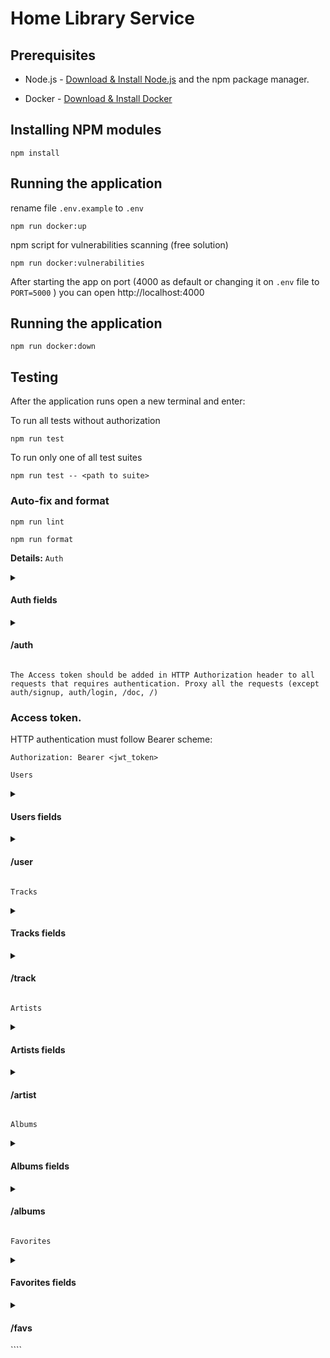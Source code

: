 # Home Library Service

## Prerequisites

- Node.js - [Download & Install Node.js](https://nodejs.org/en/download/) and the npm package manager.

- Docker - [Download & Install Docker](https://www.docker.com/)

## Installing NPM modules

```
npm install
```

## Running the application

rename file `.env.example` to `.env`

```
npm run docker:up
```

npm script for vulnerabilities scanning (free solution)

```
npm run docker:vulnerabilities
```

After starting the app on port (4000 as default or changing it on `.env` file to `PORT=5000` ) you can open http://localhost:4000

## Running the application

```
npm run docker:down
```

## Testing

After the application runs open a new terminal and enter:

To run all tests without authorization

```
npm run test
```

To run only one of all test suites

```
npm run test -- <path to suite>
```

### Auto-fix and format

```
npm run lint
```

```
npm run format
```

**Details:**
`Auth`

<details>
<summary><h4>Auth fields</h4></summary>
<pre>
  {
    login: string;
    password: string;
    version: number; // integer number, increments on update
    createdAt: number; // timestamp of creation
    updatedAt: number; // timestamp of last update
  }
</pre>
</details>
<details>
<summary><h4>/auth</h4></summary>

- `POST /auth/signup` - create a user

  ```javascript
  {
    login: string; // unique
    password: string;
  }
  ```

  - Server answer with `status code` **201** corresponding message if dto is valid
  - Server answer with `status code` **400** if request `body` does not contain **required** fields

- `POST /auth/login` - send login and password to get Access token and Refresh token (optionally)

  - Server answer with `status code` **200** and tokens if dto is valid
  - Server answer with `status code` **400** if fields is invalid (no login or password, or they are not a strings)
  - Server answer with `status code` **400** if authentication failed (no user with such login, password doesn't match actual one, etc.)

- `POST /auth/refresh` - send refresh token in body as { refreshToken } to get new pair of Access token and Refresh token

  - Server answer with `status code` **200** and tokens if dto is valid
  - Server answer with `status code` **400** if dto is invalid (no refreshToken in body)
  - Server answer with `status code` **400** if authentication failed (Refresh token is invalid or expired)
  </details>

  ```
  The Access token should be added in HTTP Authorization header to all requests that requires authentication. Proxy all the requests (except auth/signup, auth/login, /doc, /)
  ```

  ### Access token.

  HTTP authentication must follow Bearer scheme:

```
Authorization: Bearer <jwt_token>

```

`Users`

<details>
<summary><h4>Users fields</h4></summary>
<pre>
  {
    id: string; // uuid v4
    login: string;
    password: string;
    version: number; // integer number, increments on update
    createdAt: number; // timestamp of creation
    updatedAt: number; // timestamp of last update
  }
</pre>
</details>
<details>
<summary><h4>/user</h4></summary>

The user's password does not exist from the server response.

- `GET /user` - get all users
  - Server answer with `status code` **200** and all users records
- `GET /user/:id` - get single user by id

  - Server answer with `status code` **200** and record with `id === userId` if it exists
  - Server answer with `status code` **400** if `userId` is invalid (not `uuid`)
  - Server answer with `status code` **404** if a record with `id === userId` doesn't exist
  - Server answer with `status code` **401** bad token or missing

- `POST /user` - create a user

  ```javascript
  {
    login: string;
    password: string;
  }
  ```

- Server answer with `status code` **201** and newly created record if the request is valid
- Server answer with `status code` **400** if request `body` does not contain **required** fields
- Server answer with `status code` **401** bad token or missing

- `PUT /user/:id` - update the user's password

  ```javascript
  {
    oldPassword: string; // previous password
    newPassword: string; // new password
  }
  ```

  - Server answer with` status code` **200** and updated record if request is valid
  - Server answer with` status code` **400** if `userId` is invalid (not `uuid`)
  - Server answer with` status code` **404** if a record with `id === userId` doesn't exist
  - Server answer with` status code` **403** if `oldPassword` is wrong
  - Server answer with `status code` **401** bad token or missing

- `DELETE /user/:id` - delete the user

  - Server answer with `status code` **204** if the record is found and deleted
  - Server answer with `status code` **400** if `userId` is invalid (not `uuid`)
  - Server answer with `status code` **404** if record with `id === userId` doesn't exist
  - Server answer with `status code` **401** bad token or missing
  </details>

`Tracks`

<details>
<summary><h4>Tracks fields</h4></summary>
<pre>
  {
    id: string; // uuid v4
    name: string;
    artistId: string | null; // refers to Artist
    albumId: string | null; // refers to Album
    duration: number; // integer number
  }
</pre>
</details>

<details>
<summary><h4>/track</h4></summary>

- `GET /track` - get all tracks

  - Server answer with `status code` **200** and all tracks records
  - Server answer with `status code` **401** bad token or missing

- `GET /track/:id` - get a single track by id

  - Serveshould answer with `status code` **200** and record with `id === trackId` if it exists
  - Server answer with `status code` **400** if `trackId` is invalid (not `uuid`)
  - Server answer with `status code` **404** if record with `id === trackId` doesn't exist
  - Server answer with `status code` **401** bad token or missing

- `POST /track` - create a new track

  ```javascript
  {
    name: string;
    artistId: string;
    albumId: string;
    duration: number;
  }
  ```

  - Server answer with `status code` **201** and newly created record if the request is valid
  - Server answer with `status code` **400** if request `body` does not contain **required** fields
  - Server answer with `status code` **401** bad token or missing

- `PUT /track/:id` - update track info

  ```javascript
  optional fields{
    name: string;
    artistId: string;
    albumId: string;
    duration: number;
  }
  ```

  - Server answer with` status code` **200** and updated record if the request is valid
  - Server answer with` status code` **400** if `trackId` is invalid (not `uuid`)
  - Server answer with` status code` **404** if a record with `id === trackId` doesn't exist
  - Server answer with `status code` **401** bad token or missing

- `DELETE /track/:id` - delete track

  - Server answer with `status code` **204** if the record is found and deleted
  - Server answer with `status code` **400** if `trackId` is invalid (not `uuid`)
  - Server answer with `status code` **404** if a record with `id === trackId` doesn't exist
  - Server answer with `status code` **401** bad token or missing
  </details>

`Artists`

<details>
<summary><h4>Artists fields</h4></summary>
<pre>
{
  id: string; // uuid v4
  name: string;
  grammy: boolean;
}
</pre>
</details>

<details>
<summary><h4>/artist</h4></summary>

- `GET /artist` - get all artists

  - Server answer with `status code` **200** and all artist's records
  - Server answer with `status code` **401** bad token or missing

- `GET /artist/:id` - get a single artist by id

  - Server answer with `status code` **200** and record with `id === artistId` if it exists
  - Server answer with `status code` **400** if `artistId` is invalid (not `uuid`)
  - Server answer with `status code` **404** if a record with `id === artistId` doesn't exist
  - Server answer with `status code` **401** bad token or missing

- `POST /artist` - create a new artist

```javascript
{
  name: string;
  grammy: boolean;
}
```

- Server answer with `status code` **201** and newly created record if the request is valid
- Server answer with `status code` **400** if request `body` does not contain **required** fields
- Server answer with `status code` **401** bad token or missing

- `PUT /artist/:id` - update artist info

```javascript
{
  name: string;
  grammy: boolean;
}
```

- Server answer with` status code` **200** and updated record if the request is valid
- Server answer with` status code` **400** if `artist` is invalid (not `uuid`)
- Server answer with` status code` **404** if a record with `id === artistId` doesn't exist
- Server answer with `status code` **401** bad token or missing

- `DELETE /artist/:id` - delete an album

  - Server answer with `status code` **204** if the record is found and deleted
  - Server answer with `status code` **400** if `artistId` is invalid (not `uuid`)
  - Server answer with `status code` **404** if a record with `id === artistId` doesn't exist
  - Server answer with `status code` **401** bad token or missing

  </details>

`Albums`

<details>
<summary><h4>Albums fields</h4></summary>
<pre>
{
  id: string; // uuid v4
  name: string;
  year: number;
  artistId: string | null; // refers to Artist
}
</pre>
</details>

<details>
<summary><h4>/albums</h4></summary>

- `GET /album` - get all albums

  - Server answer with `status code` **200** and all albums records
  - Server answer with `status code` **401** bad token or missing

- `GET /album/:id` - get a single album by id

  - Server answer with `status code` **200** and record with `id === albumId` if it exists
  - Server answer with `status code` **400** if `albumId` is invalid (not `uuid`)
  - Server answer with `status code` **404** if a record with `id === albumId` doesn't exist
  - Server answer with `status code` **401** bad token or missing

- `POST /album` - Create a new album

```javascript
{
  name: string;
  year: number;
  artistId: string | null; // refers to Artist
}
```

- Server answer with `status code` **201** and newly created record if the request is valid
- Server answer with `status code` **400** if request `body` does not contain **required** fields
- Server answer with `status code` **401** bad token or missing

- `PUT /album/:id` - update album info

```javascript
{
  name: string;
  year: number;
  artistId: string | null; // refers to Artist
}
```

- Server answer with` status code` **200** and updated record if the request is valid
- Server answer with` status code` **400** if `albumId` is invalid (not `uuid`)
- Server answer with` status code` **404** if a record with `id === albumId` doesn't exist
- Server answer with `status code` **401** bad token or missing

- `DELETE /album/:id` - delete an album

  - Server answer with `status code` **204** if the record is found and deleted
  - Server answer with `status code` **400** if `albumId` is invalid (not `uuid`)
  - Server answer with `status code` **404** if a record with `id === albumId` doesn't exist
  - Server answer with `status code` **401** bad token or missing
  </details>

`Favorites`

<details>
<summary><h4>Favorites fields</h4></summary>
<pre>
{
  artists: string[]; // favorite artists
  albums: string[]; // favorite albums
  tracks: string[]; // favorite tracks
}
</pre>
</details>

<details>
<summary><h4>/favs</h4></summary>
A non-existing entity can't be added to `Favorites`.

- `GET /favs` - get all favorites

  - Server answered with `status code` **200** and all favorite records (**not their ids**), split by entity type:
  - Server answer with `status code` **401** bad token or missing

  ```javascript
  {
    artists: Artist[];
    albums: Album[];
    tracks: Track[];
  }
  ```

- `POST /favs/track/:id` - add the track to the favorites

  - Server answer with `status code` **201** if track with `id === trackId` exists
  - Server answer with `status code` **400** if `trackId` is invalid (not `uuid`)
  - Server answer with `status code` **422** if track with `id === trackId` doesn't exist
  - Server answer with `status code` **401** bad token or missing

- `DELETE /favs/track/:id` - delete the track from favorites

  - Server answer with `status code` **204** if the track was in favorites and now its deleted id is found and deleted
  - Server answer with `status code` **400** if `trackId` is invalid (not `uuid`)
  - Server answer with `status code` **404** if the corresponding track is not favorite
  - Server answer with `status code` **401** bad token or missing

- `POST /favs/album/:id` - add the album to the favorites

  - Server answer with `status code` **201** if album with `id === albumId` exists
  - Server answer with `status code` **400** if `albumId` is invalid (not `uuid`)
  - Server answer with `status code` **422** if an album with `id === albumId` doesn't exist
  - Server answer with `status code` **401** bad token or missing

- `DELETE /favs/album/:id` - delete the album from favorites

  - Server answer with `status code` **204** if the album was in favorites and now its deleted id is found and deleted
  - Server answer with `status code` **400** if `albumId` is invalid (not `uuid`)
  - Server answer with `status code` **404** if the corresponding album is not favorite
  - Server answer with `status code` **401** bad token or missing

- `POST /favs/artist/:id` - add artist to the favorites

  - Server answer with `status code` **201** if artist with `id === artistId` exists
  - Server answer with `status code` **400** if `artistId` is invalid (not `uuid`)
  - Server answer with `status code` **422** if an artist with `id === artistId` doesn't exist
  - Server answer with `status code` **401** bad token or missing

- `DELETE /favs/artist/:id` - delete artist from favorites
  - Server answer with `status code` **204** if the artist was in favorites and now its deleted id is found and deleted
  - Server answer with `status code` **400** if `artistId` is invalid (not `uuid`)
  - Server answer with `status code` **404** if the corresponding artist is not favorite
  - Server answer with `status code` **401** bad token or missing

When you delete `Artist`, `Album` or `Track`, its `id` is deleted from favorites (it was there) and references to it in other entities are equal `null`. For example: `Artist` is deleted => this `artistId` in corresponding `Albums`'s and `Track`'s equal `null` + this artist's `id` is deleted from favorites, same logic for `Album` and `Track`.

</details>
````
